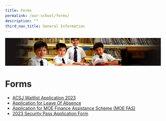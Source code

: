 ```yaml
---
title: Forms
permalink: /our-school/forms/
description: ""
third_nav_title: General Information
---
```

![](/images/Sub-banner1.jpg)

Forms
=====
* [ACSJ Waitlist Application 2023](https://go.gov.sg/acsjwaitlist2023-1)
* [Application for Leave Of Absence](https://go.gov.sg/acsj-loa-application)
* [Application for MOE Finance Assistance Scheme (MOE FAS)](https://go.gov.sg/moe-fas-acs-junior)
* [2023 Security Pass Application Form](/files/Security%20Pass%20V2.pdf)